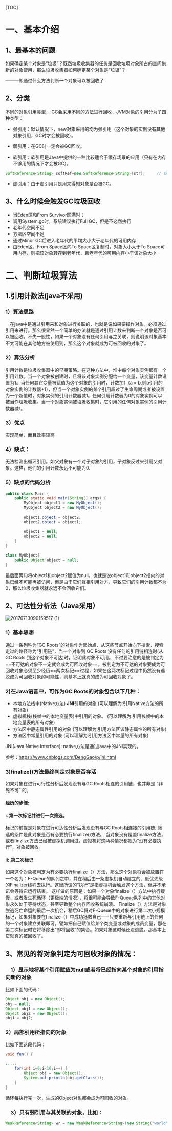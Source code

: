 [TOC]

# 一、基本介绍

## 1、最基本的问题

如果确定某个对象是“垃圾”？既然垃圾收集器的任务是回收垃圾对象所占的空间供新的对象使用，那么垃圾收集器如何确定某个对象是“垃圾”？

———即通过什么方法判断一个对象可以被回收了

## 2、分类

不同的对象引用类型， GC会采用不同的方法进行回收，JVM对象的引用分为了四种类型：

- 强引用：默认情况下，new对象采用的均为强引用（这个对象的实例没有其他对象引用，GC时才会被回收）。

- 弱引用：在GC时一定会被GC回收。

- 软引用：软引用是Java中提供的一种比较适合于缓存场景的应用（只有在内存不够用的情况下才会被GC）。

```java
SoftReference<String> softRef=new SoftReference<String>(str);     // 软引用
```

- 虚引用：由于虚引用只是用来得知对象是否被GC。

## 3、什么时候会触发GC垃圾回收

- 当Eden区和From Survivor区满时；
- 调用System.gc时，系统建议执行Full GC，但是不必然执行
- 老年代空间不足
- 方法区空间不足
- 通过Minor GC后进入老年代的平均大小大于老年代的可用内存
- 由Eden区、From Space区向To Space区复制时，对象大小大于To Space可用内存，则把该对象转存到老年代，且老年代的可用内存小于该对象大小





# 二、判断垃圾算法

## 1.引用计数法(java不采用)

### 1）算法思路

　在java中是通过引用来和对象进行关联的，也就是说如果要操作对象，必须通过引用来进行。那么很显然一个简单的办法就是通过引用计数来判断一个对象是否可以被回收。不失一般性，如果一个对象没有任何引用与之关联，则说明该对象基本不太可能在其他地方被使用到，那么这个对象就成为可被回收的对象了。

### 2）算法分析

引用计数是垃圾收集器中的早期策略。在这种方法中，堆中每个对象实例都有一个引用计数。当一个对象被创建时，且将该对象实例分配给一个变量，该变量计数设置为1。当任何其它变量被赋值为这个对象的引用时，计数加1（a = b,则b引用的对象实例的计数器+1），但当一个对象实例的某个引用超过了生命周期或者被设置为一个新值时，对象实例的引用计数器减1。任何引用计数器为0的对象实例可以被当作垃圾收集。当一个对象实例被垃圾收集时，它引用的任何对象实例的引用计数器减1。

### 3）优点

实现简单，而且效率较高

### 4）缺点：

无法检测出循环引用。如父对象有一个对子对象的引用，子对象反过来引用父对象。这样，他们的引用计数永远不可能为0.

### 5）缺点的代码分析

```java
public class Main {
    public static void main(String[] args) {
        MyObject object1 = new MyObject();
        MyObject object2 = new MyObject();
         
        object1.object = object2;
        object2.object = object1;
         
        object1 = null;
        object2 = null;
    }
}
 
class MyObject{
    public Object object = null;
}
```

最后面两句将object1和object2赋值为null，也就是说object1和object2指向的对象已经不可能再被访问，但是由于它们互相引用对方，导致它们的引用计数都不为0，那么垃圾收集器就永远不会回收它们。



## 2、可达性分析法（Java采用）

![20170713090159517 (1)](https://gitee.com/BlacksJack/picture-bed/raw/master/img/20200910165330.png)

### 1）基本思想

通过一系列称为“GC Roots”的对象作为起始点，从这些节点开始向下搜索，搜索走过的路径称为“引用链”，当一个对象到 GC Roots 没有任何的引用链相连时(从 GC Roots 到这个对象不可达)时，证明此对象不可用。
		不过要注意的是被判定为==不可达的对象不一定就会成为可回收对象==。被判定为不可达的对象要成为可回收对象必须至少经历==两次标记==过程，如果在这两次标记过程中仍然没有逃脱成为可回收对象的可能性，则基本上就真的成为可回收对象了。


### 2)在Java语言中，可作为GC Roots的对象包含以下几种：

- 本地方法栈中(Native方法)  **JNI**引用的对象			(可以理解为:引用Native方法的所有对象)
- 虚拟机栈(栈帧中的本地变量表)中引用的对象。		(可以理解为:引用栈帧中的本地变量表的所有对象)
- 方法区中静态属性引用的对象 					(可以理解为:引用方法区该静态属性的所有对象)
- 方法区中常量引用的对象					    	(可以理解为:引用方法区中常量的所有对象)



JNI(Java Native Interface): native方法是通过java中的JNI实现的。

参考：https://www.cnblogs.com/DengGao/p/jni.html



### 3)finalize()方法最终判定对象是否存活

如果对象在进行可行性分析后发现没有与GC Roots相连的引用链，也并非是 “非死不可” 的。

#### 经历的步骤:

#### i. 第一次标记并进行一次筛选。

标记的前提是对象在进行可达性分析后发现没有与GC Roots相连接的引用链;
		筛选的条件是此对象是否有必要执行finalize()方法。
		当对象没有覆盖finalize方法，或者finzlize方法已经被虚拟机调用过，虚拟机将这两种情况都视为“没有必要执行”，对象被回收。

#### ii:.第二次标记

如果这个对象被判定为有必要执行finalize（）方法，那么这个对象将会被放置在一个名为：F-Queue的队列之中，并在稍后由一条虚拟机自动建立的、低优先级的Finalizer线程去执行。这里所谓的“执行”是指虚拟机会触发这个方法，但并不承诺会等待它运行结束。
		这样做的原因是：如果一个对象finalize（）方法中执行缓慢，或者发生死循环（更极端的情况），将很可能会导致F-Queue队列中的其他对象永久处于等待状态，甚至导致整个内存回收系统崩溃。
  	  Finalize（）方法是对象脱逃死亡命运的最后一次机会，稍后GC将对F-Queue中的对象进行第二次小规模标记，如果对象要在finalize（）中成功拯救自己----只要重新与引用链上的任何的一个对象建立关联即可，譬如把自己赋值给某个类变量或对象的成员变量，那在第二次标记时它将移除出“即将回收”的集合。如果对象这时候还没逃脱，那基本上它就真的被回收了。





## 3、常见的将对象判定为可回收对象的情况：

### 　1）显示地将某个引用赋值为null或者将已经指向某个对象的引用指向新的对象

比如下面的代码：

```java
Object obj = new Object();
obj = null;
Object obj1 = new Object();
Object obj2 = new Object();
obj1 = obj2;
```


### 2）局部引用所指向的对象

比如下面这段代码：

```java
void fun() {
 
.....
    for(int i=0;i<10;i++) {
        Object obj = new Object();
        System.out.println(obj.getClass());
    }   
}
```


循环每执行完一次，生成的Object对象都会成为可回收的对象。

### 　3）只有弱引用与其关联的对象，比如：

```java
WeakReference<String> wr = new WeakReference<String>(new String("world"));
```

